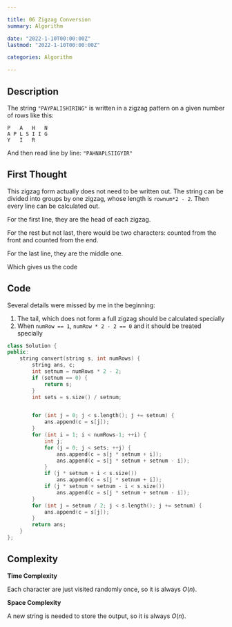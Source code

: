 ```yaml
---

title: 06 Zigzag Conversion
summary: Algorithm

date: "2022-1-10T00:00:00Z"
lastmod: "2022-1-10T00:00:00Z"

categories: Algorithm

---
```


## Description

The string `"PAYPALISHIRING"` is written in a zigzag pattern on a given number of rows like this:

```
P   A   H   N
A P L S I I G
Y   I   R
```

And then read line by line: `"PAHNAPLSIIGYIR"`

## First Thought

This zigzag form actually does not need to be written out. The string can be divided into groups by one zigzag, whose length is `rownum*2 - 2`. Then every line can be calculated out.

For the first line, they are the head of each zigzag.

For the rest but not last, there would be two characters: counted from the front and counted from the end.

For the last line, they are the middle one.

Which gives us the code

## Code

Several details were missed by me in the beginning:

1. The tail, which does not form a full zigzag should be calculated specially
2. When `numRow == 1`, `numRow * 2 - 2 == 0` and it should be treated specially

```cpp
class Solution {
public:
    string convert(string s, int numRows) {
        string ans, c;
        int setnum = numRows * 2 - 2;
        if (setnum == 0) {
            return s;
        }
        int sets = s.size() / setnum;


        for (int j = 0; j < s.length(); j += setnum) {
            ans.append(c = s[j]);
        }
        for (int i = 1; i < numRows-1; ++i) {
            int j;
            for (j = 0; j < sets; ++j) {
                ans.append(c = s[j * setnum + i]);
                ans.append(c = s[j * setnum + setnum - i]);
            }
            if (j * setnum + i < s.size())
                ans.append(c = s[j * setnum + i]);
            if (j * setnum + setnum - i < s.size())
                ans.append(c = s[j * setnum + setnum - i]);     
        }
        for (int j = setnum / 2; j < s.length(); j += setnum) {
            ans.append(c = s[j]);
        }
        return ans;
    }
};
```

## Complexity

**Time Complexity**

Each character are just visited randomly once, so it is always $O(n)$.

**Space Complexity**

A new string is needed to store the output, so it is always $O(n)$.
